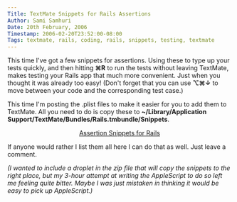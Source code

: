 ```yaml
---
Title: TextMate Snippets for Rails Assertions
Author: Sami Samhuri
Date: 20th February, 2006
Timestamp: 2006-02-20T23:52:00-08:00
Tags: textmate, rails, coding, rails, snippets, testing, textmate
---
```


This time I've got a few snippets for assertions. Using these to type up your tests quickly, and then hitting **⌘R** to run the tests without leaving TextMate, makes testing your Rails app that much more convenient. Just when you thought it was already too easy! (Don't forget that you can use **⌥⌘↓** to move between your code and the corresponding test case.)

This time I'm posting the .plist files to make it easier for you to add them to TextMate. All you need to do is copy these to **~/Library/Application Support/TextMate/Bundles/Rails.tmbundle/Snippets**.

<p style="text-align: center;"><a href="/f/assert_snippets.zip">Assertion Snippets for Rails</a></p>

If anyone would rather I list them all here I can do that as well. Just leave a comment.

*(I wanted to include a droplet in the zip file that will copy the snippets to the right place, but my 3-hour attempt at writing the AppleScript to do so left me feeling quite bitter. Maybe I was just mistaken in thinking it would be easy to pick up AppleScript.)*

